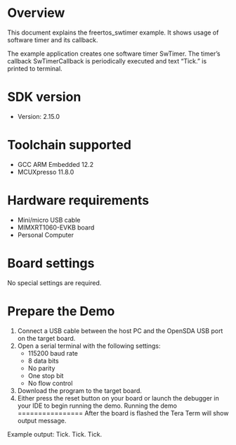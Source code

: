Overview
========
This document explains the freertos_swtimer example. It shows usage of software timer and its
callback.

The example application creates one software timer SwTimer. The timer’s callback SwTimerCallback is
periodically executed and text “Tick.” is printed to terminal.




SDK version
===========
- Version: 2.15.0

Toolchain supported
===================
- GCC ARM Embedded  12.2
- MCUXpresso  11.8.0

Hardware requirements
=====================
- Mini/micro USB cable
- MIMXRT1060-EVKB board
- Personal Computer

Board settings
==============
No special settings are required.

Prepare the Demo
================
1.  Connect a USB cable between the host PC and the OpenSDA USB port on the target board. 
2.  Open a serial terminal with the following settings:
    - 115200 baud rate
    - 8 data bits
    - No parity
    - One stop bit
    - No flow control
3.  Download the program to the target board.
4.  Either press the reset button on your board or launch the debugger in your IDE to begin running the demo.
Running the demo
================
After the board is flashed the Tera Term will show output message.

Example output:
Tick.
Tick.
Tick.
